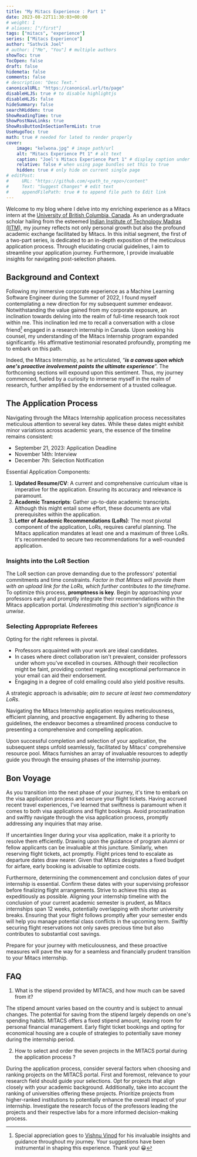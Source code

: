 ```yaml
---
title: "My Mitacs Experience : Part 1"
date: 2023-08-22T11:30:03+00:00
# weight: 1
# aliases: ["/first"]
tags: ["mitacs", "experience"]
series: ["Mitacs Experience"]
author: "Sathvik Joel"
# author: ["Me", "You"] # multiple authors
showToc: true
TocOpen: false
draft: false
hidemeta: false
comments: false
# description: "Desc Text."
canonicalURL: "https://canonical.url/to/page"
disableHLJS: true # to disable highlightjs
disableHLJS: false
hideSummary: false
searchHidden: true
ShowReadingTime: true
ShowPostNavLinks: true
ShowRssButtonInSectionTermList: true
UseHugoToc: true
math: true # needed for lated to render properly
cover:
    image: "kelwona.jpg" # image path/url
    alt: "Mitacs Experience Pt 1" # alt text
    caption: "Joel's Mitacs Experience Part 1" # display caption under cover
    relative: false # when using page bundles set this to true
    hidden: true # only hide on current single page
# editPost:
#     URL: "https://github.com/<path_to_repo>/content"
#     Text: "Suggest Changes" # edit text
#     appendFilePath: true # to append file path to Edit link
---
```


Welcome to my blog where I delve into my enriching experience as a Mitacs intern at the [University of British Columbia, Canada](https://ok.ubc.ca/). As an undergraduate scholar hailing from the esteemed [Indian Institute of Technology Madras (IITM)](https://www.iitm.ac.in/), my journey reflects not only personal growth but also the profound academic exchange facilitated by Mitacs. In this initial segment, the first of a two-part series, is dedicated to an in-depth exposition of the meticulous application process. Through elucidating crucial guidelines, I aim to streamline your application journey. Furthermore, I provide invaluable insights for navigating post-selection phases. 

## Background and Context

Following my immersive corporate experience as a Machine Learning Software Engineer during the Summer of 2022, I found myself contemplating a new direction for my subsequent summer endeavor. Notwithstanding the value gained from my corporate exposure, an inclination towards delving into the realm of full-time research took root within me. This inclination led me to recall a conversation with a close friend[^1] engaged in a research internship in Canada. Upon seeking his counsel, my understanding of the Mitacs Internship program expanded significantly. His affirmative testimonial resonated profoundly, prompting me to embark on this path.

Indeed, the Mitacs Internship, as he articulated, “***is a canvas upon which one's proactive involvement paints the ultimate experience***”. The forthcoming sections will expound upon this sentiment. Thus, my journey commenced, fueled by a curiosity to immerse myself in the realm of research, further amplified by the endorsement of a trusted colleague.

## The Application Process 

Navigating through the Mitacs Internship application process necessitates meticulous attention to several key dates. While these dates might exhibit minor variations across academic years, the essence of the timeline remains consistent:

- September 21, 2023: Application Deadline
- November 14th: Interview
- December 7th: Selection Notification

Essential Application Components:

1. **Updated Resume/CV**: A current and comprehensive curriculum vitae is imperative for the application. Ensuring its accuracy and relevance is paramount.
2. **Academic Transcripts**: Gather up-to-date academic transcripts. Although this might entail some effort, these documents are vital prerequisites within the application.
3. **Letter of Academic Recommendations (LoRs)**: The most pivotal component of the application, LoRs, requires careful planning. The Mitacs application mandates at least one and a maximum of three LoRs. It's recommended to secure two recommendations for a well-rounded application.

### Insights into the LoR Section

The LoR section can prove demanding due to the professors' potential commitments and time constraints. *Factor in that Mitacs will provide them with an upload link for the LoRs, which further contributes to the timeframe*. To optimize this process, **promptness is key**. Begin by approaching your professors early and promptly integrate their recommendations within the Mitacs application portal. *Underestimating this section's significance is unwise*.

### Selecting Appropriate Referees

Opting for the right referees is pivotal.

*  Professors acquainted with your work are ideal candidates. 
*  In cases where direct collaboration isn't prevalent, consider professors under whom you've excelled in courses. Although their recollection might be faint, providing context regarding exceptional performance in your email can aid their endorsement. 
*  Engaging in a degree of cold emailing could also yield positive results.

A strategic approach is advisable; *aim to secure at least two commendatory LoRs*.

Navigating the Mitacs Internship application requires meticulousness, efficient planning, and proactive engagement. By adhering to these guidelines, the endeavor becomes a streamlined process conducive to presenting a comprehensive and compelling application.

Upon successful completion and selection of your application, the subsequent steps unfold seamlessly, facilitated by Mitacs' comprehensive resource pool. Mitacs furnishes an array of invaluable resources to adeptly guide you through the ensuing phases of the internship journey.

## Bon Voyage

As you transition into the next phase of your journey, it's time to embark on the visa application process and secure your flight tickets. Having accrued recent travel experiences, I've learned that swiftness is paramount when it comes to both visa applications and flight bookings. Avoid procrastination and swiftly navigate through the visa application process, promptly addressing any inquiries that may arise.

If uncertainties linger during your visa application, make it a priority to resolve them efficiently. Drawing upon the guidance of program alumni or fellow applicants can be invaluable at this juncture. Similarly, when reserving flight tickets, act promptly. Flight prices tend to escalate as departure dates draw nearer. Given that Mitacs designates a fixed budget for airfare, early booking is advisable to optimize costs.

Furthermore, determining the commencement and conclusion dates of your internship is essential. Confirm these dates with your supervising professor before finalizing flight arrangements. Strive to achieve this step as expeditiously as possible. Aligning your internship timeline with the conclusion of your current academic semester is prudent, as Mitacs internships span 12 weeks, potentially overlapping with shorter university breaks. Ensuring that your flight follows promptly after your semester ends will help you manage potential class conflicts in the upcoming term. Swiftly securing flight reservations not only saves precious time but also contributes to substantial cost savings.

Prepare for your journey with meticulousness, and these proactive measures will pave the way for a seamless and financially prudent transition to your Mitacs internship.

## FAQ

1. What is the stipend provided by MITACS, and how much can be saved from it?

The stipend amount varies based on the country and is subject to annual changes. The potential for saving from the stipend largely depends on one's spending habits. MITACS offers a fixed stipend amount, leaving room for personal financial management. Early flight ticket bookings and opting for economical housing are a couple of strategies to potentially save money during the internship period.

2. How to select and order the seven projects in the MITACS portal during the application process ?

During the application process, consider several factors when choosing and ranking projects on the MITACS portal. First and foremost, relevance to your research field should guide your selections. Opt for projects that align closely with your academic background. Additionally, take into account the ranking of universities offering these projects. Prioritize projects from higher-ranked institutions to potentially enhance the overall impact of your internship. Investigate the research focus of the professors leading the projects and their respective labs for a more informed decision-making process.


[^1]: Special appreciation goes to [Vishnu Vinod](https://www.linkedin.com/in/vishnuvind/?originalSubdomain=in) for his invaluable insights and guidance throughout my journey. Your suggestions have been instrumental in shaping this experience. Thank you! 😀